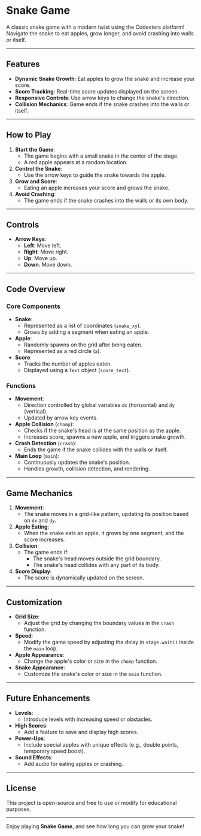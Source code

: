 # Snake Game

A classic snake game with a modern twist using the Codesters platform! Navigate the snake to eat apples, grow longer, and avoid crashing into walls or itself.

---

## Features

- **Dynamic Snake Growth**: Eat apples to grow the snake and increase your score.
- **Score Tracking**: Real-time score updates displayed on the screen.
- **Responsive Controls**: Use arrow keys to change the snake's direction.
- **Collision Mechanics**: Game ends if the snake crashes into the walls or itself.

---

## How to Play

1. **Start the Game**:
   - The game begins with a small snake in the center of the stage.
   - A red apple appears at a random location.
2. **Control the Snake**:
   - Use the arrow keys to guide the snake towards the apple.
3. **Grow and Score**:
   - Eating an apple increases your score and grows the snake.
4. **Avoid Crashing**:
   - The game ends if the snake crashes into the walls or its own body.

---

## Controls

- **Arrow Keys**:
  - **Left**: Move left.
  - **Right**: Move right.
  - **Up**: Move up.
  - **Down**: Move down.

---

## Code Overview

### Core Components

- **Snake**:
  - Represented as a list of coordinates (`snake_xy`).
  - Grows by adding a segment when eating an apple.
- **Apple**:
  - Randomly spawns on the grid after being eaten.
  - Represented as a red circle (`a`).
- **Score**:
  - Tracks the number of apples eaten.
  - Displayed using a `Text` object (`score_text`).

### Functions

- **Movement**:
  - Direction controlled by global variables `dx` (horizontal) and `dy` (vertical).
  - Updated by arrow key events.
- **Apple Collision** (`chomp`):
  - Checks if the snake's head is at the same position as the apple.
  - Increases score, spawns a new apple, and triggers snake growth.
- **Crash Detection** (`crash`):
  - Ends the game if the snake collides with the walls or itself.
- **Main Loop** (`main`):
  - Continuously updates the snake's position.
  - Handles growth, collision detection, and rendering.

---

## Game Mechanics

1. **Movement**:
   - The snake moves in a grid-like pattern, updating its position based on `dx` and `dy`.
2. **Apple Eating**:
   - When the snake eats an apple, it grows by one segment, and the score increases.
3. **Collision**:
   - The game ends if:
     - The snake's head moves outside the grid boundary.
     - The snake's head collides with any part of its body.
4. **Score Display**:
   - The score is dynamically updated on the screen.

---

## Customization

- **Grid Size**:
  - Adjust the grid by changing the boundary values in the `crash` function.
- **Speed**:
  - Modify the game speed by adjusting the delay in `stage.wait()` inside the `main` loop.
- **Apple Appearance**:
  - Change the apple's color or size in the `chomp` function.
- **Snake Appearance**:
  - Customize the snake's color or size in the `main` function.

---

## Future Enhancements

- **Levels**:
  - Introduce levels with increasing speed or obstacles.
- **High Scores**:
  - Add a feature to save and display high scores.
- **Power-Ups**:
  - Include special apples with unique effects (e.g., double points, temporary speed boost).
- **Sound Effects**:
  - Add audio for eating apples or crashing.

---

## License

This project is open-source and free to use or modify for educational purposes.

---

Enjoy playing **Snake Game**, and see how long you can grow your snake!
